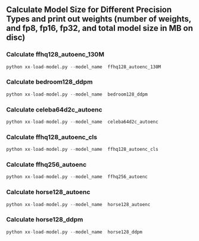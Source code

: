 ## Calculate Model Size for Different Precision Types and print out weights (number of weights, and fp8, fp16, fp32, and total model size in MB on disc)

### Calculate ffhq128_autoenc_130M
```python
python xx-load-model.py --model_name  ffhq128_autoenc_130M
```

### Calculate bedroom128_ddpm
```python
python xx-load-model.py --model_name  bedroom128_ddpm
```
 
### Calculate celeba64d2c_autoenc
```python
python xx-load-model.py --model_name  celeba64d2c_autoenc
```

### Calculate ffhq128_autoenc_cls
```python
python xx-load-model.py --model_name  ffhq128_autoenc_cls
```

### Calculate ffhq256_autoenc
```python
python xx-load-model.py --model_name  ffhq256_autoenc
```

### Calculate horse128_autoenc
```python
python xx-load-model.py --model_name  horse128_autoenc
```

### Calculate horse128_ddpm
```python
python xx-load-model.py --model_name  horse128_ddpm
```

